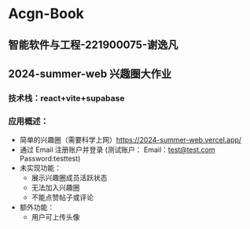 # Acgn-Book

## 智能软件与工程-221900075-谢逸凡

## 2024-summer-web 兴趣圈大作业

### 技术栈：react+vite+supabase

### 应用概述：

- 简单的兴趣圈（需要科学上网）https://2024-summer-web.vercel.app/
- 通过 Email 注册账户并登录 (测试账户： Email：test@test.com Password:testtest)
- 未实现功能：
  - 展示兴趣圈成员活跃状态
  - 无法加入兴趣圈
  - 不能点赞帖子或评论
- 额外功能：
  - 用户可上传头像

